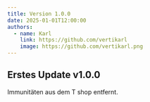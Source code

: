 ```yaml
---
title: Version 1.0.0
date: 2025-01-01T12:00:00
authors:
  - name: Karl
    link: https://github.com/vertikarl
    image: https://github.com/vertikarl.png
---
```


<!--more-->

## Erstes Update v1.0.0

Immunitäten aus dem T shop entfernt.
